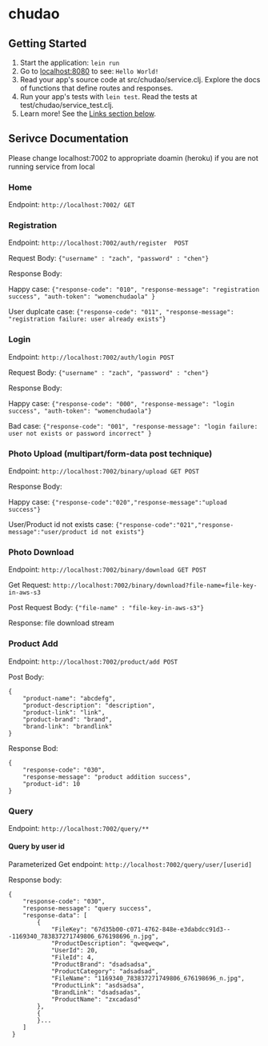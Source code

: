# chudao

## Getting Started

1. Start the application: `lein run`
2. Go to [localhost:8080](http://localhost:8080/) to see: `Hello World!`
3. Read your app's source code at src/chudao/service.clj. Explore the docs of functions
   that define routes and responses.
4. Run your app's tests with `lein test`. Read the tests at test/chudao/service_test.clj.
5. Learn more! See the [Links section below](#links).

## Serivce Documentation
Please change localhost:7002 to appropriate doamin (heroku) if you are not running service from local

### Home 
Endpoint: `http://localhost:7002/ GET`

### Registration
Endpoint: `http://localhost:7002/auth/register  POST`

Request Body: `{"username" : "zach", "password" : "chen"}`

Response Body: 

Happy case: `{"response-code": "010", "response-message": "registration success", "auth-token": "womenchudaola" }`

User duplcate case: `{"response-code": "011", "response-message": "registration failure: user already exists"}`

### Login
Endpoint: `http://localhost:7002/auth/login POST`

Request Body: `{"username" : "zach", "password" : "chen"}`

Response Body: 

Happy case: `{"response-code": "000", "response-message": "login success", "auth-token": "womenchudaola"}`

Bad case: `{"response-code": "001", "response-message": "login failure: user not exists or password incorrect" }`

### Photo Upload (multipart/form-data post technique)
Endpoint: `http://localhost:7002/binary/upload GET POST`

Response Body: 

Happy case: `{"response-code":"020","response-message":"upload success"}`

User/Product id not exists case: `{"response-code":"021","response-message":"user/product id not exists"}`

### Photo Download
Endpoint: `http://localhost:7002/binary/download GET POST`

Get Request: `http://localhost:7002/binary/download?file-name=file-key-in-aws-s3`

Post Request Body: `{"file-name" : "file-key-in-aws-s3"}`

Response: file download stream

### Product Add 
Endpoint: `http://localhost:7002/product/add POST`

Post Body:
```
{
    "product-name": "abcdefg",
    "product-description": "description",
    "product-link": "link",
    "product-brand": "brand",
    "brand-link": "brandlink"
}
```

Response Bod:
```
{
    "response-code": "030",
    "response-message": "product addition success",
    "product-id": 10
}
```

### Query
Endpoint: `http://localhost:7002/query/**`

#### Query by user id
Parameterized Get endpoint: `http://localhost:7002/query/user/[userid]`

Response body: 
```
{
    "response-code": "030",
    "response-message": "query success",
    "response-data": [
        {
            "FileKey": "67d35b00-c071-4762-848e-e3dabdcc91d3---1169340_783837271749806_676198696_n.jpg",
            "ProductDescription": "qweqweqw",
            "UserId": 20,
            "FileId": 4,
            "ProductBrand": "dsadsadsa",
            "ProductCategory": "adsadsad",
            "FileName": "1169340_783837271749806_676198696_n.jpg",
            "ProductLink": "asdsadsa",
            "BrandLink": "dsadsadas",
            "ProductName": "zxcadasd"
        },
        {
        }...
    ]
 }
```
